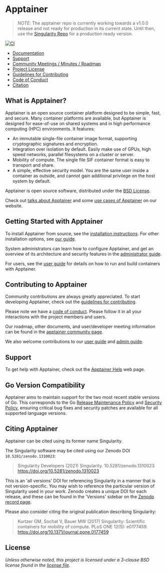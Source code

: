 # Apptainer

> *NOTE*: The apptainer repo is currently working towards a v1.0.0 release and
  not ready for production in its current state. Until then, use the
  [Singularity Repo](https://github.com/apptainer/singularity) for a production
  ready version.

[![CI](https://github.com/apptainer/apptainer/actions/workflows/ci.yml/badge.svg)](https://github.com/apptainer/apptainer/actions/workflows/ci.yml)

- [Documentation](https://apptainer.org/docs/)
- [Support](#support)
- [Community Meetings / Minutes / Roadmap](https://drive.google.com/drive/u/0/folders/1npfBhIDxqeJIUHZ0tMeuHPvc_iB4T2B6)
- [Project License](LICENSE.md)
- [Guidelines for Contributing](CONTRIBUTING.md)
- [Code of Conduct](CODE_OF_CONDUCT.md)
- [Citation](#citing-apptainer)

## What is Apptainer?

Apptainer is an open source container platform designed to be simple, fast,
and secure. Many container platforms are available, but Apptainer is designed
for ease-of-use on shared systems and in high performance computing (HPC)
environments. It features:

- An immutable single-file container image format, supporting cryptographic
  signatures and encryption.
- Integration over isolation by default. Easily make use of GPUs, high speed
  networks, parallel filesystems on a cluster or server.
- Mobility of compute. The single file SIF container format is easy to transport
  and share.
- A simple, effective security model. You are the same user inside a container
  as outside, and cannot gain additional privilege on the host system by
  default.

Apptainer is open source software, distributed under the [BSD License](LICENSE.md).

Check out [talks about Apptainer](https://apptainer.org/talks)
and some [use cases of Apptainer](https://apptainer.org/usecases)
on our website.

## Getting Started with Apptainer

To install Apptainer from source, see the [installation
instructions](INSTALL.md). For other installation options, see [our
guide](https://apptainer.org/admin-docs/master/installation.html).

System administrators can learn how to configure Apptainer, and get an
overview of its architecture and security features in the [administrator
guide](https://apptainer.org/admin-docs/master/).

For users, see the [user guide](https://apptainer.org/user-docs/master/)
for details on how to run and build containers with Apptainer.

## Contributing to Apptainer

Community contributions are always greatly appreciated. To start developing
Apptainer, check out the [guidelines for contributing](CONTRIBUTING.md).

Please note we have a [code of conduct](CODE_OF_CONDUCT.md). Please follow it in
all your interactions with the project members and users.

Our roadmap, other documents, and user/developer meeting information can be
found in the [apptainer community page](https://apptainer.org/help).

We also welcome contributions to our [user
guide](https://github.com/hpcng/singularity-userdocs) and [admin
guide](https://github.com/hpcng/singularity-admindocs).

## Support

To get help with Apptainer, check out the [Apptainer
Help](https://apptainer.org/help) web page.

## Go Version Compatibility

Apptainer aims to maintain support for the two most recent stable versions
of Go. This corresponds to the Go
[Release Maintenance
Policy](https://github.com/golang/go/wiki/Go-Release-Cycle#release-maintenance)
and [Security Policy](https://golang.org/security),
ensuring critical bug fixes and security patches are available for all
supported language versions.

## Citing Apptainer

Apptainer can be cited using its former name Singularity.

The Singularity software may be cited using our Zenodo DOI `10.5281/zenodo.1310023`:

> Singularity Developers (2021) Singularity. 10.5281/zenodo.1310023
> <https://doi.org/10.5281/zenodo.1310023>

This is an 'all versions' DOI for referencing Singularity in a manner that is
not version-specific. You may wish to reference the particular version of
Singularity used in your work. Zenodo creates a unique DOI for each release,
and these can be found in the 'Versions' sidebar on the [Zenodo record page](https://doi.org/10.5281/zenodo.1310023).

Please also consider citing the original publication describing Singularity:

> Kurtzer GM, Sochat V, Bauer MW (2017) Singularity: Scientific containers for
> mobility of compute. PLoS ONE 12(5): e0177459.
> <https://doi.org/10.1371/journal.pone.0177459>

## License

_Unless otherwise noted, this project is licensed under a 3-clause BSD license
found in the [license file](LICENSE.md)._
